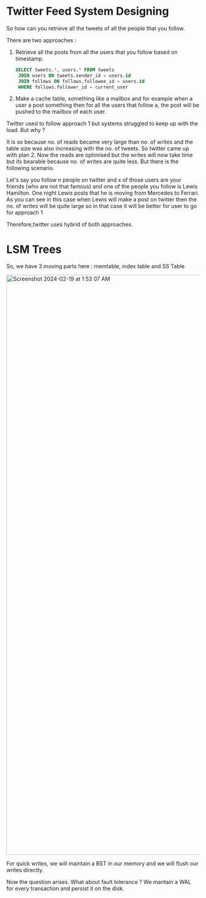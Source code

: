 # Twitter Feed System Designing

So how can you retrieve all the tweets of all the people that you follow.

There are two approaches : 
  1. Retrieve all the posts from all the users that you follow based on timestamp.
      ```sql
      SELECT tweets.*, users.* FROM tweets
       JOIN users ON tweets.sender_id = users.id
       JOIN follows ON follows.followee_id = users.id
       WHERE follows.follower_id = current_user
      ```

  2. Make a cache table, something like a mailbox and for example when a user a post something then for all the users that follow a,
     the post will be pushed to the mailbox of each user.

Twitter used to follow approach 1 but systems struggled to keep up with the load.
But why ?

It is so because no. of reads became very large than no. of writes and the table size was also increasing with the no. of tweets.
So twitter came up with plan 2. Now the reads are optimised but the writes will now take time but its bearable because no. of 
writes are quite less. But there is the following scenario.

Let's say you follow n people on twitter and x of those users are your friends (who are not that famous) and one of the people you
follow is Lewis Hamilton. One night Lewis posts that he is moving from Mercedes to Ferrari. As you can see in this case when Lewis
will make a post on twitter then the no. of writes will be quite large so in that case it will be better for user to go for approach 1

Therefore,twitter uses hybrid of both approaches.


# LSM Trees

So, we have 3 moving parts here : memtable, index table and SS Table

<img width="1512" alt="Screenshot 2024-02-19 at 1 53 07 AM" src="https://github.com/iamskp99/Fundamentals-of-Database-Engineering/assets/42648568/5c6c2168-9bd5-48cd-b91a-5a2429bd8eb5">

For quick writes, we will maintain a BST in our memory and we will flush our writes directly.

Now the question arises. What about fault tolerance ?
We mantain a WAL for every transaction and persist it on the disk.






